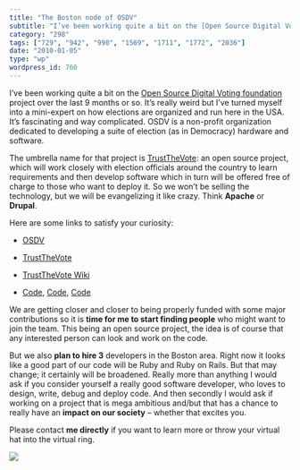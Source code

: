 ```yaml
---
title: "The Boston node of OSDV"
subtitle: "I’ve been working quite a bit on the [Open Source Digital Voting foundation](http://www.osdv.org) pr..."
category: "298"
tags: ["729", "942", "990", "1569", "1711", "1772", "2036"]
date: "2010-01-05"
type: "wp"
wordpress_id: 760
---
```

I’ve been working quite a bit on the [Open Source Digital Voting foundation](http://www.osdv.org) project over the last 9 months or so. It’s really weird but I’ve turned myself into a mini-expert on how elections are organized and run here in the USA. It’s fascinating and way complicated.
OSDV is a non-profit organization dedicated to developing a suite of election (as in Democracy) hardware and software.

The umbrella name for that project is [TrustTheVote](http://www.trustthevote.org): an open source project, which will work closely with election officials around the country to learn requirements and then develop software which in turn will be offered free of charge to those who want to deploy it. So we won’t be selling the technology, but we will be evangelizing it like crazy. Think **Apache** or **Drupal**.

Here are some links to satisfy your curiosity:

- [OSDV](http://osdv.org/)

- [TrustTheVote](http://www.trustthevote.org/)

- [TrustTheVote Wiki](https://wiki.trustthevote.org/index.php/Main_Page)

- [Code](http://github.com/trustthevote/registrar), [Code](http://github.com/trustthevote/tabulator), [Code](http://github.com/trustthevote/ElectionManager)

We are getting closer and closer to being properly funded with some major contributions so it is **time for me to start finding people** who might want to join the team. This being an open source project, the idea is of course that any interested person can look and work on the code.

But we also **plan to hire 3** developers in the Boston area. Right now it looks like a good part of our code will be Ruby and Ruby on Rails. But that may change; it certainly will be broadened. Really more than anything I would ask if you consider yourself a really good software developer, who loves to design, write, debug and deploy code. And then secondly I would ask if working on a project that is mega ambitious and/but that has a chance to really have an **impact on our society** – whether that excites you.

Please contact **me directly** if you want to learn more or throw your virtual hat into the virtual ring.

![](https://i0.wp.com/img.zemanta.com/pixy.gif?w=584)